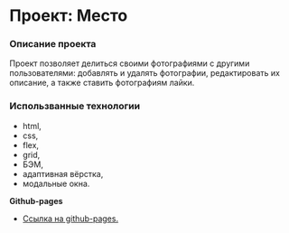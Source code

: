 # Проект: Место

### Описание проекта
Проект позволяет делиться своими фотографиями с другими пользователями:
добавлять и удалять фотографии, редактировать их описание, а также ставить
фотографиям лайки.

### Использванные технологии 
* html, 
* css, 
* flex,
* grid,
* БЭМ, 
* адаптивная вёрстка,
* модальные окна.

**Github-pages**

* [Ссылка на github-pages.](https://stern-ritter.github.io/mesto-project/)

